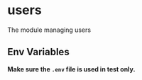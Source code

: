 # users
The module managing users

## Env Variables

**Make sure the `.env` file is used in test only.**